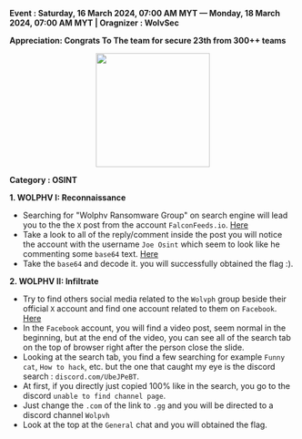 **Event :  Saturday, 16 March 2024, 07:00 AM MYT — Monday, 18 March 2024, 07:00 AM MYT | Oragnizer : WolvSec**<br>

**Appreciation: Congrats To The team for secure 23th from 300++ teams**


<p align="center">
   <img src="https://miro.medium.com/v2/resize:fit:300/format:webp/0*QjGHN8bu9hZIaz-n" width=200>
</p>


**Category : OSINT**

**1. WOLPHV I: Reconnaissance**

- Searching for "Wolphv Ransomware Group" on search engine will lead you to the the `X` post from the account `FalconFeeds.io`. [Here](https://twitter.com/FalconFeedsio/status/1706989111414849989)
- Take a look to all of the reply/comment inside the post you will notice the account with the username `Joe Osint` which seem to look like he commenting some `base64` text. [Here](https://twitter.com/JoeOsint__)
- Take the `base64` and decode it. you will successfully obtained the flag :).

**2. WOLPHV II: Infiltrate**

- Try to find others social media related to the `Wolvph` group beside their official `X` account and find one account related to them on `Facebook`. [Here](https://www.facebook.com/groups/921721029413388/?hoisted_section_header_type=recently_seen&multi_permalinks=921722342746590)
- In the `Facebook` account, you will find a video post, seem normal in the beginning, but at the end of the video, you can see all of the search tab on the top of browser right after the person close the slide.
- Looking at the search tab, you find a few searching for example `Funny cat`, `How to hack`, etc. but the one that caught my eye is the discord search : `discord.com/UbeJPeBT`.
- At first, if you directly just copied 100% like in the search, you go to the discord `unable to find channel page`.
- Just change the `.com` of the link to `.gg` and you will be directed to a discord channel `Wolpvh`
- Look at the top at the `General` chat and you will obtained the flag.
